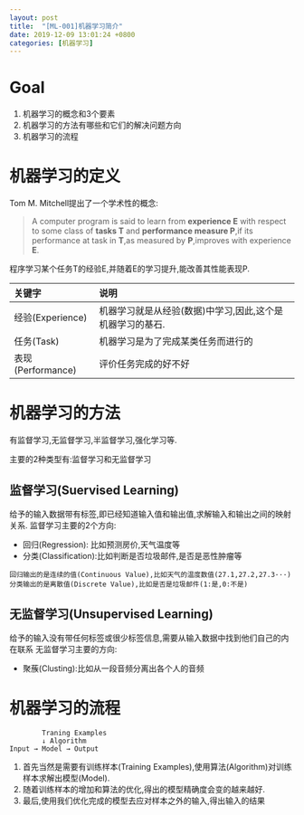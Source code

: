 ```yaml
---
layout: post
title:  "[ML-001]机器学习简介"
date: 2019-12-09 13:01:24 +0800
categories: [机器学习]
---
```


# Goal
1. 机器学习的概念和3个要素
2. 机器学习的方法有哪些和它们的解决问题方向
3. 机器学习的流程

# 机器学习的定义
Tom M. Mitchell提出了一个学术性的概念:
> A computer program is said to learn from **experience E** with respect to some class of **tasks T** and **performance measure P**,if its performance at task in **T**,as measured by **P**,improves with experience **E**.

程序学习某个任务T的经验E,并随着E的学习提升,能改善其性能表现P.

|关键字|说明|
|:--|:--|
|经验(Experience)|机器学习就是从经验(数据)中学习,因此,这个是机器学习的基石.|
|任务(Task)|机器学习是为了完成某类任务而进行的|
|表现(Performance)|评价任务完成的好不好|

# 机器学习的方法
有监督学习,无监督学习,半监督学习,强化学习等.

主要的2种类型有:监督学习和无监督学习

## 监督学习(Suervised Learning)
给予的输入数据带有标签,即已经知道输入值和输出值,求解输入和输出之间的映射关系.
监督学习主要的2个方向:
* 回归(Regression): 比如预测房价,天气温度等
* 分类(Classification):比如判断是否垃圾邮件,是否是恶性肿瘤等

```
回归输出的是连续的值(Continuous Value),比如天气的温度数值(27.1,27.2,27.3···)
分类输出的是离散值(Discrete Value),比如是否是垃圾邮件(1:是,0:不是)
```

## 无监督学习(Unsupervised Learning)
给予的输入没有带任何标签或很少标签信息,需要从输入数据中找到他们自己的内在联系
无监督学习主要的方向:
* 聚蔟(Clusting):比如从一段音频分离出各个人的音频

# 机器学习的流程

```
        Traning Examples
        ↓ Algorithm
Input → Model → Output
```
1. 首先当然是需要有训练样本(Training Examples),使用算法(Algorithm)对训练样本求解出模型(Model).
2. 随着训练样本的增加和算法的优化,得出的模型精确度会变的越来越好.
3. 最后,使用我们优化完成的模型去应对样本之外的输入,得出输入的结果
